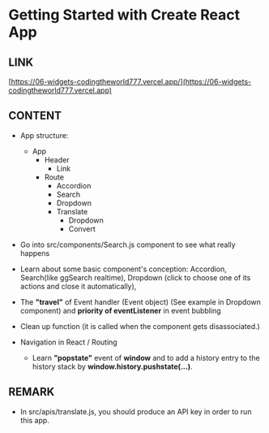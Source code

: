 # Getting Started with Create React App

## LINK 
[https://06-widgets-codingtheworld777.vercel.app/](https://06-widgets-codingtheworld777.vercel.app)

## CONTENT
* App structure:
    * App
        * Header
            * Link
        * Route
            * Accordion
            * Search
            * Dropdown
            * Translate
                * Dropdown
                * Convert
* Go into src/components/Search.js component to see what really happens
* Learn about some basic component's conception: Accordion, Search(like ggSearch realtime), Dropdown (click to choose one of its actions and close it automatically), 
* The **"travel"** of Event handler (Event object) (See example in Dropdown component)
and **priority of eventListener** in event bubbling
* Clean up function (it is called when the component gets disassociated.)

* Navigation in React / Routing
    * Learn **"popstate"** event of **window** and to add a history entry to the history stack by **window.history.pushstate(...)**.

## REMARK
* In src/apis/translate.js, you should produce an API key in order to run this app.


